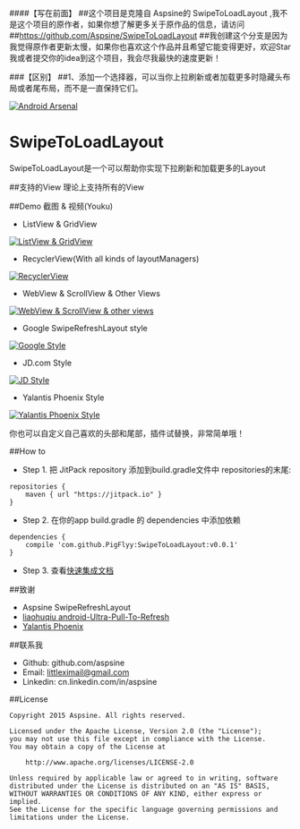 ####【写在前面】
##这个项目是克隆自 Aspsine的 SwipeToLoadLayout ,我不是这个项目的原作者，如果你想了解更多关于原作品的信息，请访问 ##https://github.com/Aspsine/SwipeToLoadLayout
##我创建这个分支是因为我觉得原作者更新太慢，如果你也喜欢这个作品并且希望它能变得更好，欢迎Star我或者提交你的idea到这个项目，我会尽我最快的速度更新！


###【区别】
##1、添加一个选择器，可以当你上拉刷新或者加载更多时隐藏头布局或者尾布局，而不是一直保持它们。

[![Android Arsenal](https://img.shields.io/badge/Android%20Arsenal-SwipeToLoadLayout-brightgreen.svg?style=flat)](http://android-arsenal.com/details/1/2812)
# SwipeToLoadLayout
SwipeToLoadLayout是一个可以帮助你实现下拉刷新和加载更多的Layout

##支持的View
理论上支持所有的View



##Demo 截图 & 视频(Youku)
- ListView & GridView

[![ListView & GridView](http://img.youtube.com/vi/ThIKO3vz6Bs/0.jpg)](http://player.youku.com/embed/XMTM5MjA1MTIyOA==) 

- RecyclerView(With all kinds of layoutManagers)

[![RecyclerView](http://img.youtube.com/vi/ZVYkoi84Vr8/0.jpg)](http://player.youku.com/embed/XMTM5MjA1Mjc3Mg==) 

- WebView & ScrollView & Other Views

[![WebView & ScrollView & other views](http://img.youtube.com/vi/RGtWvdrVmGM/0.jpg)](http://player.youku.com/embed/XMTM5MjA1MzIxNg==) 

- Google SwipeRefreshLayout style

[![Google Style](http://img.youtube.com/vi/38NbDiUoXmg/0.jpg)](http://player.youku.com/embed/XMTM5MjA1MzU4NA==) 

- JD.com Style

[![JD Style](http://img.youtube.com/vi/QrsZ5nygTp0/0.jpg)](https://youtu.be/QrsZ5nygTp0) 

- Yalantis Phoenix Style

[![Yalantis Phoenix Style](http://img.youtube.com/vi/FAqrzSjt85c/0.jpg)](http://player.youku.com/embed/XMTM5MjA1NDQ4MA==) 

你也可以自定义自己喜欢的头部和尾部，插件试替换，非常简单哦！

##How to

- Step 1. 把 JitPack repository 添加到build.gradle文件中 repositories的末尾:
```
repositories {
    maven { url "https://jitpack.io" }
}
```
- Step 2. 在你的app build.gradle 的 dependencies 中添加依赖
```
dependencies {
	compile 'com.github.PigFlyy:SwipeToLoadLayout:v0.0.1'
}
```
- Step 3. 查看[快速集成文档](https://github.com/PigFlyy/SwipeToLoadLayout/wiki/Quick-Setup)

##致谢
- Aspsine SwipeRefreshLayout
- [liaohuqiu android-Ultra-Pull-To-Refresh](https://github.com/liaohuqiu/android-Ultra-Pull-To-Refresh)
- [Yalantis Phoenix](https://github.com/Yalantis/Phoenix)

##联系我
- Github:   github.com/aspsine
- Email:    littleximail@gmail.com
- Linkedin: cn.linkedin.com/in/aspsine

##License

    Copyright 2015 Aspsine. All rights reserved.

    Licensed under the Apache License, Version 2.0 (the "License");
    you may not use this file except in compliance with the License.
    You may obtain a copy of the License at

        http://www.apache.org/licenses/LICENSE-2.0

    Unless required by applicable law or agreed to in writing, software
    distributed under the License is distributed on an "AS IS" BASIS,
    WITHOUT WARRANTIES OR CONDITIONS OF ANY KIND, either express or implied.
    See the License for the specific language governing permissions and
    limitations under the License.

